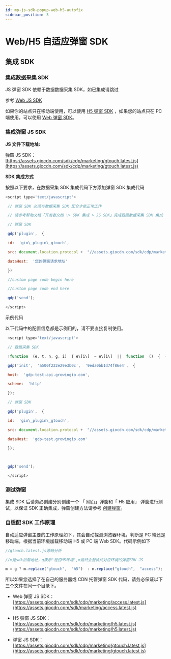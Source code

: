 ```yaml
---
id: mp-js-sdk-popup-web-h5-autofix
sidebar_position: 3
---
```


# Web/H5 自适应弹窗 SDK

## 集成 SDK[](#ji-cheng-sdk)

### 集成数据采集 SDK[](#1-ji-cheng-shu-ju-cai-ji-sdk)

JS 弹窗 SDK 依赖于数据数据采集 SDK，如已集成请跳过

参考 [Web JS SDK](https://growingio.github.io/growingio-sdk-docs/docs/webjs/base/getting_started)​

如果你的站点只在移动端使用，可以使用 [H5 弹窗 SDK](/docs/developer-manual/sdk-integration/marketing-platform-sdk/js-sdk/mp-js-sdk-popup-h5) ，如果您的站点只在 PC 端使用，可以使用 [Web 弹窗 SDK](/docs/developer-manual/sdk-integration/marketing-platform-sdk/js-sdk/mp-js-sdk-popup-web)。


### 集成弹窗 JS SDK[](#2-ji-cheng-dan-chuang-js-sdk)

**JS 文件下载地址:**

弹窗 JS SDK：[https://assets.giocdn.com/sdk/cdp/marketing/gtouch.latest.js](https://assets.giocdn.com/sdk/cdp/marketing/gtouch.latest.js)​

**SDK 集成方式**

按照以下要求，在数据采集 SDK 集成代码下方添加弹窗 SDK 集成代码

```js
<script type='text/javascript'>

 // 弹窗 SDK 必须与数据采集 SDK 配合才能正常工作

 // 请参考帮助文档「开发者文档 \> SDK 集成 > JS SDK」完成数据数据采集 SDK 集成

 // 弹窗 SDK

 gdp('plugin',  {

 id:  'gio\_plugin\_gtouch',

 src: document.location.protocol +  "//assets.giocdn.com/sdk/cdp/marketing/gtouch.latest.js",

 dataHost:  '您的弹窗请求地址'

 })

 //custom page code begin here

 //custom page code end here

 gdp('send');

</script>
```

示例代码

以下代码中的配置信息都是示例用的，请不要直接复制使用。

```js
 <script type='text/javascript'>

 // 数据采集 SDK 

 !function  (e, t, n, g, i)  { e\[i\]  = e\[i\]  ||  function  ()  {  (e\[i\].q = e\[i\].q ||  \[\]).push(arguments)  }, n = t.createElement("script"), tag = t.getElementsByTagName("script")\[0\], n.async  =  1, n.src = g, tag.parentNode.insertBefore(n, tag)  }(window, document,  "script",  "https://assets.giocdn.com/cdp/gio.js",  "gdp");

 gdp('init',  'a500f222e29e3b0c',  '9eda0bb1d74f86e4',  {

 host:  'gdp-test-api.growingio.com',

 scheme:  'http'

 });

 // 弹窗 SDK

 gdp('plugin',  {

 id:  'gio\_plugin\_gtouch',

 src: document.location.protocol +  "//assets.giocdn.com/sdk/cdp/marketing/gtouch.latest.js",

 dataHost:  'gdp-test.growingio.com'

 });

​

 gdp('send');

 </script>
```


### 测试弹窗[](#3-ce-shi-dan-chuang)

集成 SDK 后请务必创建分别创建一个 「 网页」弹窗和「 H5 应用」 弹窗进行测试，以保证 SDK 正确集成，弹窗创建方法请参考 [创建弹窗](/docs/product-manual/marketing-platform/user-operation/popup/create-popup)。


### 自适配 SDK 工作原理[](#4-zi-shi-pei-sdk-gong-zuo-yuan-li)

自动适应弹窗主要的工作原理如下，其会自动探测浏览器环境，判断是 PC 端还是移动端，根据当前环境加载移动端 H5 或 PC 端 Web SDK。代码示例如下

```js
//gtouch.latest.js源码分析

//m是sdk加载地址，g表示"是否H5环境",m最终会替换成对应环境的弹窗SDK JS

m = g ? m.replace("gtouch",  "h5")  : m.replace("gtouch",  "access");
```

所以如果您选择了在自己的服务器或 CDN 托管弹窗 SDK 代码，请务必保证以下三个文件在同一个目录下。

* Web 弹窗 JS SDK： [https://assets.giocdn.com/sdk/cdp/marketing/access.latest.js](https://assets.giocdn.com/sdk/marketing/access.latest.js)​
    
* H5 弹窗 JS SDK：[https://assets.giocdn.com/sdk/cdp/marketing/h5.latest.js](https://assets.giocdn.com/sdk/cdp/marketing/h5.latest.js)​
    
* 弹窗 JS SDK：[https://assets.giocdn.com/sdk/cdp/marketing/gtouch.latest.js](https://assets.giocdn.com/sdk/cdp/marketing/gtouch.latest.js)​
